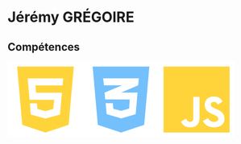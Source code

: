 # Jérémy GRÉGOIRE

<description>
  
## Compétences

<img src="html5.svg" alt="Logo HTML 5"><img src="css3.svg" alt="Logo CSS 3"><img src="javascript.svg" alt="Logo Javascript">
